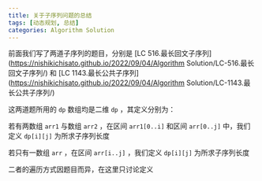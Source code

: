 ```yaml
---
title: 关于子序列问题的总结
tags: [动态规划, 总结]
categories: Algorithm Solution
---
```


前面我们写了两道子序列的题目，分别是 [LC 516.最长回文子序列](https://nishikichisato.github.io/2022/09/04/Algorithm Solution/LC-516.最长回文子序列/) 和 [LC 1143.最长公共子序列](https://nishikichisato.github.io/2022/09/04/Algorithm Solution/LC-1143.最长公共子序列/) 

这两道题所用的 `dp` 数组均是二维 `dp` ，其定义分别为：

若有两数组 `arr1` 与数组 `arr2` ，在区间 `arr1[0..i]` 和区间 `arr[0..j]` 中，我们定义 `dp[i][j]` 为所求子序列长度

若只有一数组 `arr` ，在区间 `arr[i..j]` ，我们定义 `dp[i][j]` 为所求子序列长度

二者的遍历方式因题目而异，在这里只讨论定义